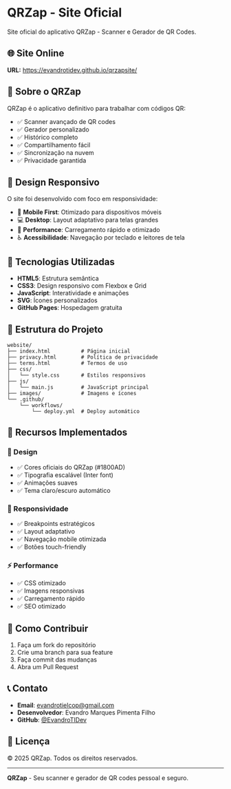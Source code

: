 # QRZap - Site Oficial

Site oficial do aplicativo QRZap - Scanner e Gerador de QR Codes.

## 🌐 Site Online

**URL:** https://evandrotidev.github.io/qrzapsite/

## 📱 Sobre o QRZap

QRZap é o aplicativo definitivo para trabalhar com códigos QR:
- ✅ Scanner avançado de QR codes
- ✅ Gerador personalizado
- ✅ Histórico completo
- ✅ Compartilhamento fácil
- ✅ Sincronização na nuvem
- ✅ Privacidade garantida

## 🎨 Design Responsivo

O site foi desenvolvido com foco em responsividade:
- 📱 **Mobile First**: Otimizado para dispositivos móveis
- 💻 **Desktop**: Layout adaptativo para telas grandes
- 🎯 **Performance**: Carregamento rápido e otimizado
- ♿ **Acessibilidade**: Navegação por teclado e leitores de tela

## 🚀 Tecnologias Utilizadas

- **HTML5**: Estrutura semântica
- **CSS3**: Design responsivo com Flexbox e Grid
- **JavaScript**: Interatividade e animações
- **SVG**: Ícones personalizados
- **GitHub Pages**: Hospedagem gratuita

## 📁 Estrutura do Projeto

```
website/
├── index.html          # Página inicial
├── privacy.html        # Política de privacidade
├── terms.html          # Termos de uso
├── css/
│   └── style.css       # Estilos responsivos
├── js/
│   └── main.js         # JavaScript principal
├── images/             # Imagens e ícones
└── .github/
    └── workflows/
        └── deploy.yml  # Deploy automático
```

## 🎯 Recursos Implementados

### 🎨 Design
- ✅ Cores oficiais do QRZap (#1800AD)
- ✅ Tipografia escalável (Inter font)
- ✅ Animações suaves
- ✅ Tema claro/escuro automático

### 📱 Responsividade
- ✅ Breakpoints estratégicos
- ✅ Layout adaptativo
- ✅ Navegação mobile otimizada
- ✅ Botões touch-friendly

### ⚡ Performance
- ✅ CSS otimizado
- ✅ Imagens responsivas
- ✅ Carregamento rápido
- ✅ SEO otimizado

## 🔧 Como Contribuir

1. Faça um fork do repositório
2. Crie uma branch para sua feature
3. Faça commit das mudanças
4. Abra um Pull Request

## 📞 Contato

- **Email**: evandrotielcop@gmail.com
- **Desenvolvedor**: Evandro Marques Pimenta Filho
- **GitHub**: [@EvandroTIDev](https://github.com/EvandroTIDev)

## 📄 Licença

© 2025 QRZap. Todos os direitos reservados.

---

**QRZap** - Seu scanner e gerador de QR codes pessoal e seguro.